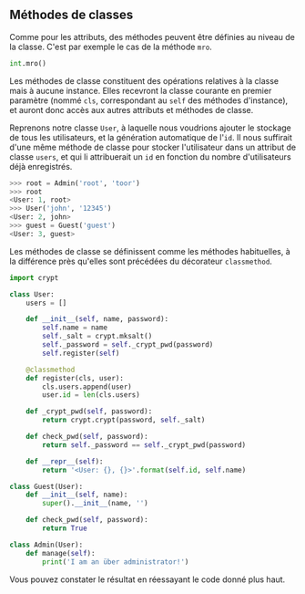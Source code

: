 ## Méthodes de classes

Comme pour les attributs, des méthodes peuvent être définies au niveau de la classe. C'est par exemple le cas de la méthode `mro`.

```python
int.mro()
```

Les méthodes de classe constituent des opérations relatives à la classe mais à aucune instance.
Elles recevront la classe courante en premier paramètre (nommé `cls`, correspondant au `self` des méthodes d'instance), et auront donc accès aux autres attributs et méthodes de classe.

Reprenons notre classe `User`, à laquelle nous voudrions ajouter le stockage de tous les utilisateurs, et la génération automatique de l'`id`.
Il nous suffirait d'une même méthode de classe pour stocker l'utilisateur dans un attribut de classe `users`, et qui li attribuerait un `id` en fonction du nombre d'utilisateurs déjà enregistrés.

```python
>>> root = Admin('root', 'toor')
>>> root
<User: 1, root>
>>> User('john', '12345')
<User: 2, john>
>>> guest = Guest('guest')
<User: 3, guest>
```

Les méthodes de classe se définissent comme les méthodes habituelles, à la différence près qu'elles sont précédées du décorateur `classmethod`.

```python
import crypt

class User:
    users = []

    def __init__(self, name, password):
        self.name = name
        self._salt = crypt.mksalt()
        self._password = self._crypt_pwd(password)
        self.register(self)

    @classmethod
    def register(cls, user):
        cls.users.append(user)
        user.id = len(cls.users)

    def _crypt_pwd(self, password):
        return crypt.crypt(password, self._salt)

    def check_pwd(self, password):
        return self._password == self._crypt_pwd(password)

    def __repr__(self):
        return '<User: {}, {}>'.format(self.id, self.name)

class Guest(User):
    def __init__(self, name):
        super().__init__(name, '')

    def check_pwd(self, password):
        return True

class Admin(User):
    def manage(self):
        print('I am an über administrator!')
```

Vous pouvez constater le résultat en réessayant le code donné plus haut.
